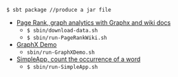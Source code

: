 
```
$ sbt package //produce a jar file
```

* [Page Rank, graph analytics with Graphx and wiki docs](https://github.com/faustineinsun/SparkPlayground/blob/master/Scala/src/main/scala/com/feiyu/pagerank/PageRankWiki.scala)
    * `$ sbin/download-data.sh`
    * `$ sbin/run-PageRankWiki.sh`
* [GraphX Demo](https://github.com/faustineinsun/SparkPlayground/blob/master/Scala/src/main/scala/com/feiyu/pagerank/GraphXDemo.scala) 
    * `sbin/run-GraphXDemo.sh`
* [SimpleApp, count the occurrence of a word](https://github.com/faustineinsun/SparkPlayground/blob/master/Scala/src/main/scala/com/feiyu/util/SimpleApp.scala)
    * `$ sbin/run-SimpleApp.sh`


